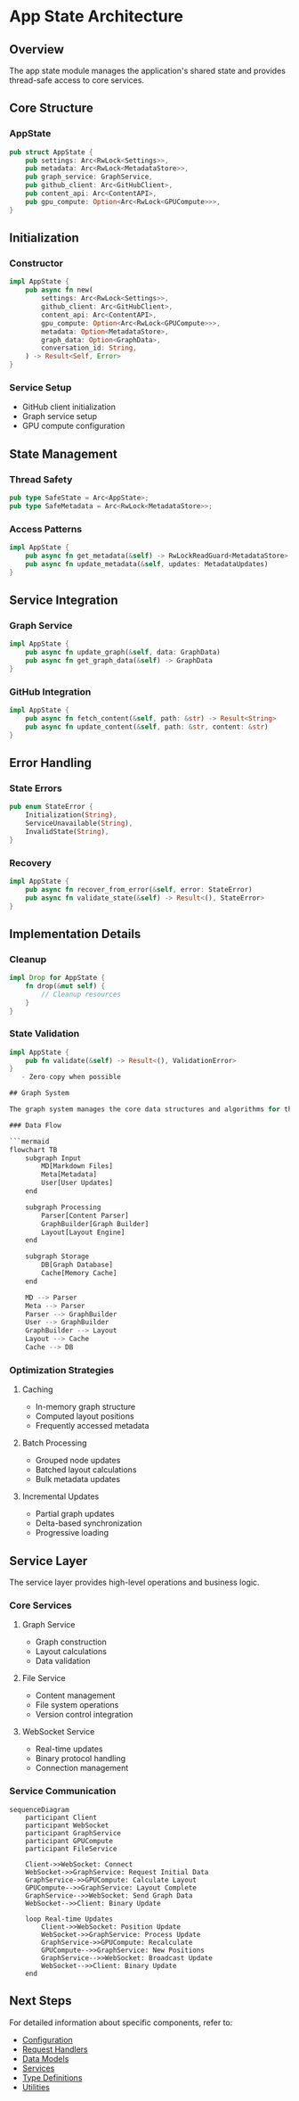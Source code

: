 # App State Architecture

## Overview
The app state module manages the application's shared state and provides thread-safe access to core services.

## Core Structure

### AppState
```rust
pub struct AppState {
    pub settings: Arc<RwLock<Settings>>,
    pub metadata: Arc<RwLock<MetadataStore>>,
    pub graph_service: GraphService,
    pub github_client: Arc<GitHubClient>,
    pub content_api: Arc<ContentAPI>,
    pub gpu_compute: Option<Arc<RwLock<GPUCompute>>>,
}
```

## Initialization

### Constructor
```rust
impl AppState {
    pub async fn new(
        settings: Arc<RwLock<Settings>>,
        github_client: Arc<GitHubClient>,
        content_api: Arc<ContentAPI>,
        gpu_compute: Option<Arc<RwLock<GPUCompute>>>,
        metadata: Option<MetadataStore>,
        graph_data: Option<GraphData>,
        conversation_id: String,
    ) -> Result<Self, Error>
}
```

### Service Setup
- GitHub client initialization
- Graph service setup
- GPU compute configuration

## State Management

### Thread Safety
```rust
pub type SafeState = Arc<AppState>;
pub type SafeMetadata = Arc<RwLock<MetadataStore>>;
```

### Access Patterns
```rust
impl AppState {
    pub async fn get_metadata(&self) -> RwLockReadGuard<MetadataStore>
    pub async fn update_metadata(&self, updates: MetadataUpdates)
}
```

## Service Integration

### Graph Service
```rust
impl AppState {
    pub async fn update_graph(&self, data: GraphData)
    pub async fn get_graph_data(&self) -> GraphData
}
```

### GitHub Integration
```rust
impl AppState {
    pub async fn fetch_content(&self, path: &str) -> Result<String>
    pub async fn update_content(&self, path: &str, content: &str)
}
```

## Error Handling

### State Errors
```rust
pub enum StateError {
    Initialization(String),
    ServiceUnavailable(String),
    InvalidState(String),
}
```

### Recovery
```rust
impl AppState {
    pub async fn recover_from_error(&self, error: StateError)
    pub async fn validate_state(&self) -> Result<(), StateError>
}
```

## Implementation Details

### Cleanup
```rust
impl Drop for AppState {
    fn drop(&mut self) {
        // Cleanup resources
    }
}
```

### State Validation
```rust
impl AppState {
    pub fn validate(&self) -> Result<(), ValidationError>
}
   - Zero-copy when possible

## Graph System

The graph system manages the core data structures and algorithms for the knowledge graph.

### Data Flow

```mermaid
flowchart TB
    subgraph Input
        MD[Markdown Files]
        Meta[Metadata]
        User[User Updates]
    end

    subgraph Processing
        Parser[Content Parser]
        GraphBuilder[Graph Builder]
        Layout[Layout Engine]
    end

    subgraph Storage
        DB[Graph Database]
        Cache[Memory Cache]
    end

    MD --> Parser
    Meta --> Parser
    Parser --> GraphBuilder
    User --> GraphBuilder
    GraphBuilder --> Layout
    Layout --> Cache
    Cache --> DB
```

### Optimization Strategies

1. Caching
   - In-memory graph structure
   - Computed layout positions
   - Frequently accessed metadata

2. Batch Processing
   - Grouped node updates
   - Batched layout calculations
   - Bulk metadata updates

3. Incremental Updates
   - Partial graph updates
   - Delta-based synchronization
   - Progressive loading

## Service Layer

The service layer provides high-level operations and business logic.

### Core Services

1. Graph Service
   - Graph construction
   - Layout calculations
   - Data validation

2. File Service
   - Content management
   - File system operations
   - Version control integration

3. WebSocket Service
   - Real-time updates
   - Binary protocol handling
   - Connection management

### Service Communication

```mermaid
sequenceDiagram
    participant Client
    participant WebSocket
    participant GraphService
    participant GPUCompute
    participant FileService

    Client->>WebSocket: Connect
    WebSocket->>GraphService: Request Initial Data
    GraphService->>GPUCompute: Calculate Layout
    GPUCompute-->>GraphService: Layout Complete
    GraphService-->>WebSocket: Send Graph Data
    WebSocket-->>Client: Binary Update

    loop Real-time Updates
        Client->>WebSocket: Position Update
        WebSocket->>GraphService: Process Update
        GraphService->>GPUCompute: Recalculate
        GPUCompute-->>GraphService: New Positions
        GraphService-->>WebSocket: Broadcast Update
        WebSocket-->>Client: Binary Update
    end
```

## Next Steps

For detailed information about specific components, refer to:
- [Configuration](config.md)
- [Request Handlers](handlers.md)
- [Data Models](models.md)
- [Services](services.md)
- [Type Definitions](types.md)
- [Utilities](utils.md)